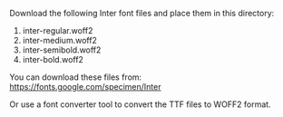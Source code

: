 Download the following Inter font files and place them in this directory:

1. inter-regular.woff2
2. inter-medium.woff2
3. inter-semibold.woff2
4. inter-bold.woff2

You can download these files from:
https://fonts.google.com/specimen/Inter

Or use a font converter tool to convert the TTF files to WOFF2 format.
